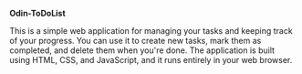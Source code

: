 **Odin-ToDoList**

This is a simple web application for managing your tasks and keeping track of your progress. You can use it to create new tasks, mark them as completed, and delete them when you're done. The application is built using HTML, CSS, and JavaScript, and it runs entirely in your web browser.